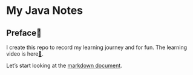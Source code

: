 # My Java Notes

## Preface📣

I create this repo to record my learning journey and for fun. The learning video is here[🦋](https://www.bilibili.com/video/BV1uJ411k7wy).  

Let’s start looking at the [markdown document](https://github.com/imingx/my-java-notes/blob/master/java-readme.md).
